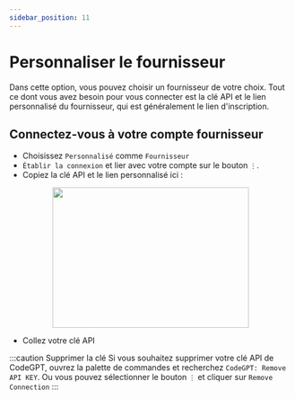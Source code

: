 ```yaml
---
sidebar_position: 11
---
```


# Personnaliser le fournisseur

Dans cette option, vous pouvez choisir un fournisseur de votre choix. Tout ce dont vous avez besoin pour vous connecter est la clé API et le lien personnalisé du fournisseur, qui est généralement le lien d'inscription.

## Connectez-vous à votre compte fournisseur
- Choisissez `Personnalisé` comme `Fournisseur`
- `Établir la connexion` et lier avec votre compte sur le bouton `⋮`.
- Copiez la clé API et le lien personnalisé ici :


<p align="center">
      <img width="350" height="250" src="https://github.com/davila7/code-gpt-docs/assets/37567214/38e34a46-58db-4530-8cfd-8ca8f948894d" />
</p>
  
- Collez votre clé API
  
:::caution Supprimer la clé
Si vous souhaitez supprimer votre clé API de CodeGPT, ouvrez la palette de commandes et recherchez `CodeGPT: Remove API KEY`. Ou vous pouvez sélectionner le bouton `⋮` et cliquer sur `Remove Connection`
:::
